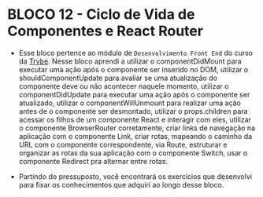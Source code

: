 # BLOCO 12 - Ciclo de Vida de Componentes e React Router

- Esse bloco pertence ao módulo de `Desenvolvimento Front End` do curso da [Trybe](https://www.betrybe.com/). Nesse bloco aprendi a utilizar o componentDidMount para executar uma ação após o componente ser inserido no DOM, utilizar o shouldComponentUpdate para avaliar se uma atualização do componente deve ou não acontecer naquele momento, utilizar o componentDidUpdate para executar uma ação após o componente ser atualizado, utilizar o componentWillUnmount para realizar uma ação antes de o componente ser desmontado, utilizar o props.children para acessar os filhos de um componente React e interagir com eles, utilizar o componente BrowserRouter corretamente, criar links de navegação na aplicação com o componente Link, criar rotas, mapeando o caminho da URL com o componente correspondente, via Route, estruturar e organizar as rotas da sua aplicação com o componente Switch, usar o componente Redirect pra alternar entre rotas.

- Partindo do pressuposto, você encontrará os exercí­cios que desenvolvi para fixar os conhecimentos que adquiri ao longo desse bloco.